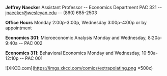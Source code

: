 **Jeffrey Naecker**
Assistant Professor -- Economics Department
PAC 321 -- jnaecker@wesleyan.edu -- (860) 685-2503

**Office Hours**
Monday 2:00p-3:00p, Wednesday 3:00p-4:00p
or by appointment

**Economics 301**: Microeconomic Analysis
Monday and Wednesday, 8:20a-9:40a -- PAC 002

**Economics 311**: Behavioral Economics
Monday and Wednesday, 10:50a-12:10p -- PAC 001

![XKCD.com](https://imgs.xkcd.com/comics/extrapolating.png =500x)